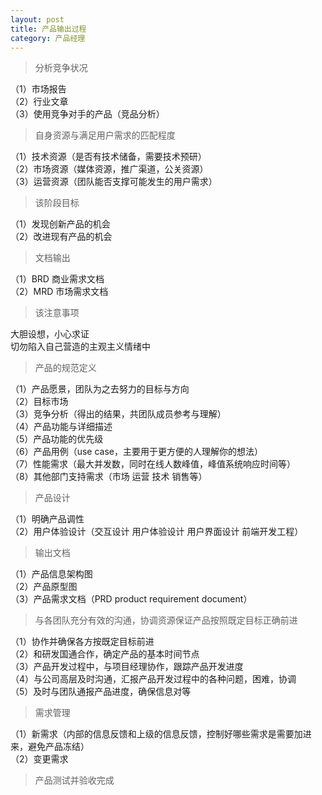 ```yaml
---
layout: post
title: 产品输出过程
category: 产品经理
---
```


>分析竞争状况

（1）市场报告 <br/>
（2）行业文章<br/>
（3）使用竞争对手的产品（竞品分析）<br/>

>自身资源与满足用户需求的匹配程度

（1）技术资源（是否有技术储备，需要技术预研）<br/>
（2）市场资源（媒体资源，推广渠道，公关资源）<br/>
（3）运营资源（团队能否支撑可能发生的用户需求）<br/>

>该阶段目标

（1）发现创新产品的机会<br/>
（2）改进现有产品的机会<br/>

>文档输出

（1）BRD  商业需求文档<br/>
（2）MRD  市场需求文档<br/>

>该注意事项

大胆设想，小心求证<br/>
切勿陷入自己营造的主观主义情绪中<br/>

>产品的规范定义

（1）产品愿景，团队为之去努力的目标与方向<br/>
（2）目标市场<br/>
（3）竞争分析（得出的结果，共团队成员参考与理解）<br/>
（4）产品功能与详细描述<br/>
（5）产品功能的优先级<br/>
（6）产品用例（use case，主要用于更方便的人理解你的想法）<br/>
（7）性能需求（最大并发数，同时在线人数峰值，峰值系统响应时间等）<br/>
（8）其他部门支持需求（市场 运营 技术 销售等）<br/>

>产品设计

（1）明确产品调性<br/>
（2）用户体验设计（交互设计 用户体验设计 用户界面设计 前端开发工程）<br/>

>输出文档

（1）产品信息架构图<br/>
（2）产品原型图<br/>
（3）产品需求文档（PRD product requirement document）<br/>

>与各团队充分有效的沟通，协调资源保证产品按照既定目标正确前进

（1）协作并确保各方按既定目标前进<br/>
（2）和研发国通合作，确定产品的基本时间节点<br/>
（3）产品开发过程中，与项目经理协作，跟踪产品开发进度<br/>
（4）与公司高层及时沟通，汇报产品开发过程中的各种问题，困难，协调<br/>
（5）及时与团队通报产品进度，确保信息对等<br/>

>需求管理

（1）新需求（内部的信息反馈和上级的信息反馈，控制好哪些需求是需要加进来，避免产品冻结）<br/>
（2）变更需求<br/>

>产品测试并验收完成
